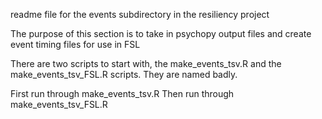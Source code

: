 readme file for the events subdirectory in the resiliency project

The purpose of this section is to take in psychopy output files and create event timing files for use in FSL

There are two scripts to start with, the make_events_tsv.R and the make_events_tsv_FSL.R scripts. They are named badly.

First run through make_events_tsv.R
Then run through make_events_tsv_FSL.R
